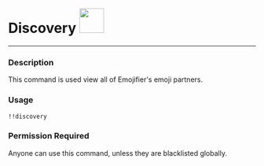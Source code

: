 # Discovery <img src="https://camo.githubusercontent.com/766dc374835d1c1fac63e4f132f489762d87cc2fd660b9450729b2003dabed47/68747470733a2f2f63646e2e646973636f72646170702e636f6d2f656d6f6a69732f3735343232313238323838323734383432372e706e67" width="50" height="50" />
---
### Description
This command is used view all of Emojifier's emoji partners.
### Usage
```
!!discovery
```
### Permission Required
Anyone can use this command, unless they are blacklisted globally.

<!-- ### Example image
![convert example](../images/convert.PNG) -->
